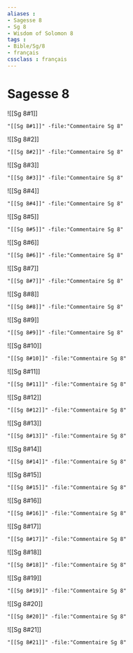 ```yaml
---
aliases : 
- Sagesse 8
- Sg 8
- Wisdom of Solomon 8
tags : 
- Bible/Sg/8
- français
cssclass : français
---
```


# Sagesse 8

![[Sg 8#1]]

```query
"[[Sg 8#1]]" -file:"Commentaire Sg 8"
```

![[Sg 8#2]]

```query
"[[Sg 8#2]]" -file:"Commentaire Sg 8"
```

![[Sg 8#3]]

```query
"[[Sg 8#3]]" -file:"Commentaire Sg 8"
```

![[Sg 8#4]]

```query
"[[Sg 8#4]]" -file:"Commentaire Sg 8"
```

![[Sg 8#5]]

```query
"[[Sg 8#5]]" -file:"Commentaire Sg 8"
```

![[Sg 8#6]]

```query
"[[Sg 8#6]]" -file:"Commentaire Sg 8"
```

![[Sg 8#7]]

```query
"[[Sg 8#7]]" -file:"Commentaire Sg 8"
```

![[Sg 8#8]]

```query
"[[Sg 8#8]]" -file:"Commentaire Sg 8"
```

![[Sg 8#9]]

```query
"[[Sg 8#9]]" -file:"Commentaire Sg 8"
```

![[Sg 8#10]]

```query
"[[Sg 8#10]]" -file:"Commentaire Sg 8"
```

![[Sg 8#11]]

```query
"[[Sg 8#11]]" -file:"Commentaire Sg 8"
```

![[Sg 8#12]]

```query
"[[Sg 8#12]]" -file:"Commentaire Sg 8"
```

![[Sg 8#13]]

```query
"[[Sg 8#13]]" -file:"Commentaire Sg 8"
```

![[Sg 8#14]]

```query
"[[Sg 8#14]]" -file:"Commentaire Sg 8"
```

![[Sg 8#15]]

```query
"[[Sg 8#15]]" -file:"Commentaire Sg 8"
```

![[Sg 8#16]]

```query
"[[Sg 8#16]]" -file:"Commentaire Sg 8"
```

![[Sg 8#17]]

```query
"[[Sg 8#17]]" -file:"Commentaire Sg 8"
```

![[Sg 8#18]]

```query
"[[Sg 8#18]]" -file:"Commentaire Sg 8"
```

![[Sg 8#19]]

```query
"[[Sg 8#19]]" -file:"Commentaire Sg 8"
```

![[Sg 8#20]]

```query
"[[Sg 8#20]]" -file:"Commentaire Sg 8"
```

![[Sg 8#21]]

```query
"[[Sg 8#21]]" -file:"Commentaire Sg 8"
```

